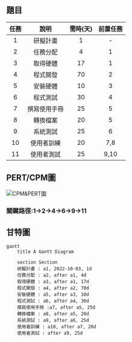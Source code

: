 ## 題目
| 任務 |說明| 需時(天) | 前置任務|
|:----:|:-:|:-------:|:-------:|
|1|研擬計畫|1|-|
|2|任務分配|4|1|
|3|取得硬體|17|1|
|4|程式開發|70|2|
|5|安裝硬體|10|3|
|6|程式測試|30|4|
|7|撰寫使用手冊|25|5|
|8|轉換檔案|20|5|
|9|系統測試|25|6|
|10|使用者訓練|20|7,8|
|11|使用者測試|25|9,10|

## PERT/CPM圖
![CPM&PERT圖](CPM&PERT圖.png "程式碼github轉不過來QQ")  
### 關鍵路徑:1->2->4->6->9->11

## 甘特圖
```mermaid
gantt
    title A Gantt Diagram
    
    section Section
    研擬計畫 : a1, 2022-10-03, 1d
    任務分配 : a2, after a1, 4d
    取得硬體 : a3, after a1, 17d  
    程式開發 : a4, after a2, 70d
    安裝硬體 : a5, after a3, 10d
    程式測試 : a6, after a4, 30d
    撰寫使用手冊 :a7, after a5, 25d
    轉換檔案 : a8, after a5, 20d
    系統測試 : a9, after a6, 25d
    使用者訓練 : a10, after a7, 20d
    使用者測試 : after a9, 25d
```

